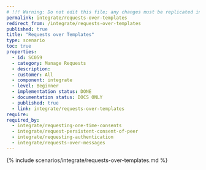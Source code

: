 ```yaml
---
# !!! Warning: Do not edit this file; any changes must be replicated in Excel !!!
permalink: integrate/requests-over-templates
redirect_from: /integrate/requests-over-templates
published: true
title: "Requests over Templates"
type: scenario
toc: true
properties:
  - id: SC059
  - category: Manage Requests
  - description:
  - customer: All
  - component: integrate
  - level: Beginner
  - implementation status: DONE
  - documentation status: DOCS ONLY
  - published: true
  - link: integrate/requests-over-templates
require:
required_by:
  - integrate/requesting-one-time-consents
  - integrate/request-persistent-consent-of-peer
  - integrate/requesting-authentication
  - integrate/requests-over-messages
---
```


{% include scenarios/integrate/requests-over-templates.md %}
